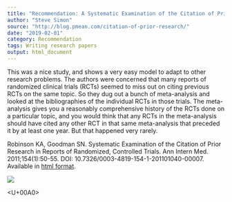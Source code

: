 ```yaml
---
title: "Recommendation: A Systematic Examination of the Citation of Prior Research"
author: "Steve Simon"
source: "http://blog.pmean.com/citation-of-prior-research/"
date: "2019-02-01"
category: Recommendation
tags: Writing research papers
output: html_document
---
```


This was a nice study, and shows a very easy model to adapt to other
research problems. The authors were concerned that many reports of
randomized clinical trials (RCTs) seemed to miss out on citing previous
RCTs on the same topic. So they dug out a bunch of meta-analysis and
looked at the bibliographies of the individual RCTs in those trials. The
meta-analysis gives you a reasonably comprehensive history of the RCTs
done on a particular topic, and you would think that any RCTs in the
meta-analysis should have cited any other RCT in that same meta-analysis
that preceded it by at least one year. But that happened very
rarely.

<!---More--->

Robinson KA, Goodman SN. Systematic Examination of the Citation of Prior
Research in Reports
of Randomized, Controlled Trials. Ann Intern Med. 2011;154(1):50-55.
DOI: 10.7326/0003-4819-154-1-201101040-00007. Available in [html
format](https://annals.org/aim/fullarticle/746687).

![](http://www.pmean.com/images/images/19/citation-of-prior-research01.png)



<U+00A0>


